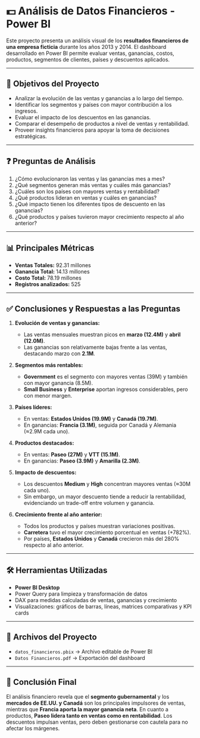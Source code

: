 # 💵 Análisis de Datos Financieros - Power BI

Este proyecto presenta un análisis visual de los **resultados financieros de una empresa ficticia** durante los años 2013 y 2014. El dashboard desarrollado en Power BI permite evaluar ventas, ganancias, costos, productos, segmentos de clientes, países y descuentos aplicados.

---

## 🎯 Objetivos del Proyecto

- Analizar la evolución de las ventas y ganancias a lo largo del tiempo.
- Identificar los segmentos y países con mayor contribución a los ingresos.
- Evaluar el impacto de los descuentos en las ganancias.
- Comparar el desempeño de productos a nivel de ventas y rentabilidad.
- Proveer insights financieros para apoyar la toma de decisiones estratégicas.

---

## ❓ Preguntas de Análisis

1. ¿Cómo evolucionaron las ventas y las ganancias mes a mes?  
2. ¿Qué segmentos generan más ventas y cuáles más ganancias?  
3. ¿Cuáles son los países con mayores ventas y rentabilidad?  
4. ¿Qué productos lideran en ventas y cuáles en ganancias?  
5. ¿Qué impacto tienen los diferentes tipos de descuento en las ganancias?  
6. ¿Qué productos y países tuvieron mayor crecimiento respecto al año anterior?

---

## 📊 Principales Métricas

- **Ventas Totales:** 92.31 millones  
- **Ganancia Total:** 14.13 millones  
- **Costo Total:** 78.19 millones  
- **Registros analizados:** 525  

---

## ✅ Conclusiones y Respuestas a las Preguntas

1. **Evolución de ventas y ganancias:**  
   - Las ventas mensuales muestran picos en **marzo (12.4M)** y **abril (12.0M)**.  
   - Las ganancias son relativamente bajas frente a las ventas, destacando marzo con **2.1M**.

2. **Segmentos más rentables:**  
   - **Government** es el segmento con mayores ventas (39M) y también con mayor ganancia (8.5M).  
   - **Small Business** y **Enterprise** aportan ingresos considerables, pero con menor margen.  

3. **Países líderes:**  
   - En ventas: **Estados Unidos (19.9M)** y **Canadá (19.7M)**.  
   - En ganancias: **Francia (3.1M)**, seguida por Canadá y Alemania (≈2.9M cada uno).  

4. **Productos destacados:**  
   - En ventas: **Paseo (27M)** y **VTT (15.1M)**.  
   - En ganancias: **Paseo (3.9M)** y **Amarilla (2.3M)**.  

5. **Impacto de descuentos:**  
   - Los descuentos **Medium** y **High** concentran mayores ventas (≈30M cada uno).  
   - Sin embargo, un mayor descuento tiende a reducir la rentabilidad, evidenciando un trade-off entre volumen y ganancia.

6. **Crecimiento frente al año anterior:**  
   - Todos los productos y países muestran variaciones positivas.  
   - **Carretera** tuvo el mayor crecimiento porcentual en ventas (+782%).  
   - Por países, **Estados Unidos** y **Canadá** crecieron más del 280% respecto al año anterior.  

---

## 🛠️ Herramientas Utilizadas

- **Power BI Desktop**
- Power Query para limpieza y transformación de datos
- DAX para medidas calculadas de ventas, ganancias y crecimiento
- Visualizaciones: gráficos de barras, líneas, matrices comparativas y KPI cards

---

## 📂 Archivos del Proyecto

- `datos_financieros.pbix` → Archivo editable de Power BI  
- `Datos Financieros.pdf` → Exportación del dashboard  

---

## 📌 Conclusión Final

El análisis financiero revela que el **segmento gubernamental** y los **mercados de EE.UU. y Canadá** son los principales impulsores de ventas, mientras que **Francia aporta la mayor ganancia neta**. En cuanto a productos, **Paseo lidera tanto en ventas como en rentabilidad**. Los descuentos impulsan ventas, pero deben gestionarse con cautela para no afectar los márgenes.  
